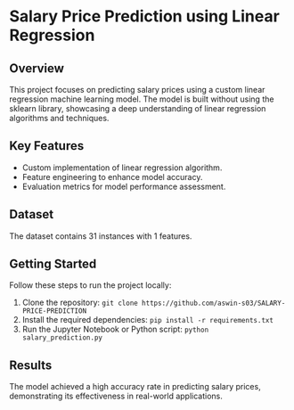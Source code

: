 # Salary Price Prediction using Linear Regression

## Overview
This project focuses on predicting salary prices using a custom linear regression machine learning model. The model is built without using the sklearn library, showcasing a deep understanding of linear regression algorithms and techniques.

## Key Features
- Custom implementation of linear regression algorithm.
- Feature engineering to enhance model accuracy.
- Evaluation metrics for model performance assessment.

## Dataset
The dataset contains 31 instances with 1 features.

## Getting Started
Follow these steps to run the project locally:

1. Clone the repository: `git clone https://github.com/aswin-s03/SALARY-PRICE-PREDICTION`
2. Install the required dependencies: `pip install -r requirements.txt`
3. Run the Jupyter Notebook or Python script: `python salary_prediction.py`

## Results
The model achieved a high accuracy rate in predicting salary prices, demonstrating its effectiveness in real-world applications.
